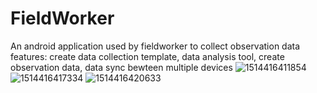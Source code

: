 # FieldWorker
An android application used by fieldworker to collect observation data
features:
  create data collection template,
  data analysis tool,
  create observation data,
  data sync bewteen multiple devices
![1514416411854](https://user-images.githubusercontent.com/9787306/34395942-9b801944-eb2a-11e7-84ec-d971882fcf0f.jpg)
![1514416417334](https://user-images.githubusercontent.com/9787306/34395952-c63c0710-eb2a-11e7-8663-0ce8b300b9e7.jpg)
![1514416420633](https://user-images.githubusercontent.com/9787306/34395953-c64b5d14-eb2a-11e7-80a8-7f1d9263322d.jpg)

